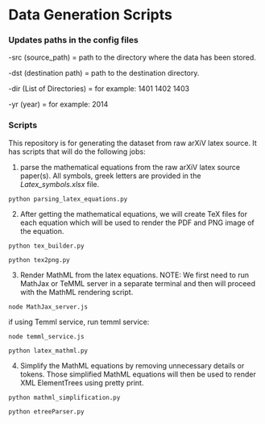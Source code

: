 # Data Generation Scripts

### Updates paths in the config files

-src (source_path) = path to the directory where the data has been stored.  

-dst (destination path) = path to the destination directory.  

-dir (List of Directories) = for example: 1401 1402 1403  

-yr (year) = for example: 2014

### Scripts

This repository is for generating the dataset from raw arXiV latex source. It has scripts that will do the following jobs:

1) parse the mathematical equations from the raw arXiV latex source paper(s). All symbols, greek letters are provided in the _Latex_symbols.xlsx_ file.
```
python parsing_latex_equations.py
```

2) After getting the mathematical equations, we will create TeX files for each equation which will be used to render the PDF and PNG image of the equation.
```
python tex_builder.py
```
```
python tex2png.py
```

3) Render MathML from the latex equations. NOTE: We first need to run MathJax or TeMML server in a separate terminal and then will proceed with the MathML rendering script.
```
node MathJax_server.js
```
if using Temml service, run temml service:
```
node temml_service.js
```

```
python latex_mathml.py
```

4) Simplify the MathML equations by removing unnecessary details or tokens. Those simplified MathML equations will then be used to render XML ElementTrees using pretty print.
```
python mathml_simplification.py
```
```
python etreeParser.py 
```
